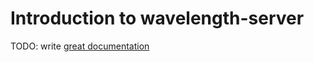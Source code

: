 # Introduction to wavelength-server

TODO: write [great documentation](http://jacobian.org/writing/what-to-write/)
